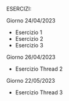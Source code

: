 ESERCIZI:

Giorno 24/04/2023
  - Esercizio 1
  - Esercizio 2
  - Esercizio 3

Giorno 26/04/2023
  - Esercizio Thread 2

Giorno 22/05/2023
  - Esercizio Thread 3
  
